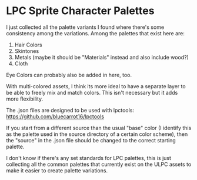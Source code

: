 LPC Sprite Character Palettes
=============================================

I just collected all the palette variants I found where there's some consistency among the variations. Among the palettes that exist here are:

1. Hair Colors
2. Skintones
3. Metals (maybe it should be "Materials" instead and also include wood?)
4. Cloth

Eye Colors can probably also be added in here, too.

With multi-colored assets, I think its more ideal to have a separate layer to be able to freely mix and match colors. This isn't necessary but it adds more flexibility.


The .json files are designed to be used with lpctools:
https://github.com/bluecarrot16/lpctools


If you start from a different source than the usual "base" color (I identify this as the palette used in the source directory of a certain color scheme), then the "source" in the .json file should be changed to the correct starting palette.

I don't know if there's any set standards for LPC palettes, this is just collecting all the common palettes that currently exist on the ULPC assets to make it easier to create palette variations.